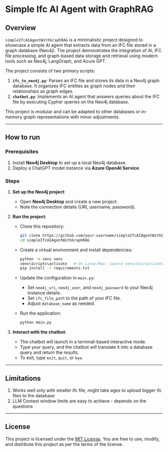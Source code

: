 # Simple Ifc AI Agent with GraphRAG

## Overview

`simpleIfcAIAgentWithGraphRAG` is a minimalistic project designed to showcase a simple AI agent that extracts data from an IFC file stored in a graph database (Neo4j). The project demonstrates the integration of AI, IFC file processing, and graph-based data storage and retrieval using modern tools such as Neo4j, LangGraph, and Azure GPT.

The project consists of two primary scripts:
1. **`ifc_to_neo4j.py`**: Parses an IFC file and stores its data in a Neo4j graph database. It organizes IFC entities as graph nodes and their relationships as graph edges.
2. **`chatbot.py`**: Implements an AI agent that answers queries about the IFC file by executing Cypher queries on the Neo4j database.

This project is modular and can be adapted to other databases or in-memory graph representations with minor adjustments.

---

## How to run

### Prerequisites 

1. Install **Neo4j Desktop** to set up a local Neo4j database.
2. Deploy a ChatGPT model instance via **Azure OpenAI Service**.

### Steps

1. **Set up the Neo4j project**:
   - Open **Neo4j Desktop** and create a new project.
   - Note the connection details (URI, username, password).

2. **Run the project**:
   - Clone this repository:
     ```bash
     git clone https://github.com/your-username/simpleIfcAIAgentWithGraphRAG.git
     cd simpleIfcAIAgentWithGraphRAG
     ```
   - Create a virtual environment and install dependencies:
     ```bash
     python -m venv venv
     venv\Scripts\activate   # On Linux/Mac: source venv/bin/activate
     pip install -r requirements.txt
     ```
   - Update the configuration in `main.py`:
     - Set `neo4j_uri`, `neo4j_user`, and `neo4j_password` to your Neo4j instance details.
     - Set `ifc_file_path` to the path of your IFC file.
     - Adjust `database_name` as needed.

   - Run the application:
     ```bash
     python main.py
     ```

3. **Interact with the chatbot**:
   - The chatbot will launch in a terminal-based interactive mode.
   - Type your query, and the chatbot will translate it into a database query and return the results.
   - To exit, type `exit`, `quit`, or `bye`.

---

## Limitations

1. Works well only with smaller ifc file, might take ages to upload bigger ifc files to the database
2. LLM Context window limits are easy to achieve - depends on the questions

---

## License

This project is licensed under the [MIT License](LICENSE). You are free to use, modify, and distribute this project as per the terms of the license.
